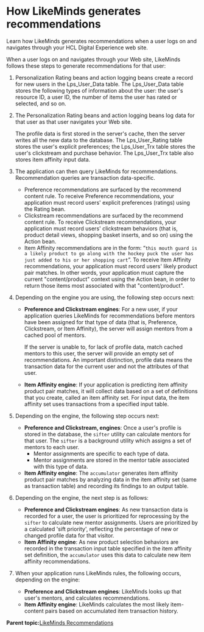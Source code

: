 # How LikeMinds generates recommendations

Learn how LikeMinds generates recommendations when a user logs on and navigates through your HCL Digital Experience web site.

When a user logs on and navigates through your Web site, LikeMinds follows these steps to generate recommendations for that user:

1.  Personalization Rating beans and action logging beans create a record for new users in the Lps\_User\_Data table. The Lps\_User\_Data table stores the following types of information about the user: the user's resource ID, a user ID, the number of items the user has rated or selected, and so on.
2.  The Personalization Rating beans and action logging beans log data for that user as that user navigates your Web site.

    The profile data is first stored in the server's cache, then the server writes all the new data to the database. The Lps\_User\_Rating table stores the user's explicit preferences; the Lps\_User\_Trx table stores the user's clickstream and purchase behavior. The Lps\_User\_Trx table also stores item affinity input data.

3.  The application can then query LikeMinds for recommendations. Recommendation queries are transaction data-specific.

    -   Preference recommendations are surfaced by the recommend content rule. To receive Preference recommendations, your application must record users' explicit preferences \(ratings\) using the Rating bean.
    -   Clickstream recommendations are surfaced by the recommend content rule. To receive Clickstream recommendations, your application must record users' clickstream behaviors \(that is, product detail views, shopping basket inserts, and so on\) using the Action bean.
    -   Item Affinity recommendations are in the form: “`this mouth guard is a likely product to go along with the hockey puck the user has just added to his or her shopping cart`”. To receive Item Affinity recommendations, your application must record users' likely product pair matches. In other words, your application must capture the current "content/product" context using the Action bean, in order to return those items most associated with that "content/product".
4.  Depending on the engine you are using, the following step occurs next:
    -   **Preference and Clickstream engines**: For a new user, if your application queries LikeMinds for recommendations before mentors have been assigned for that type of data \(that is, Preference, Clickstream, or Item Affinity\), the server will assign mentors from a cached pool of mentors.

        If the server is unable to, for lack of profile data, match cached mentors to this user, the server will provide an empty set of recommendations. An important distinction, profile data means the transaction data for the current user and not the attributes of that user.

    -   **Item Affinity engine**: If your application is predicting item affinity product pair matches, it will collect data based on a set of definitions that you create, called an item affinity set. For input data, the item affinity set uses transactions from a specified input table.
5.  Depending on the engine, the following step occurs next:
    -   **Preference and Clickstream, engines**: Once a user's profile is stored in the database, the `sifter` utility can calculate mentors for that user. The `sifter` is a background utility which assigns a set of mentors to each user.
        -   Mentor assignments are specific to each type of data.
        -   Mentor assignments are stored in the mentor table associated with this type of data.
    -   **Item Affinity engine**: The `accumulator` generates item affinity product pair matches by analyzing data in the item affinity set \(same as transaction table\) and recording its findings to an output table.
6.  Depending on the engine, the next step is as follows:
    -   **Preference and Clickstream engines**: As new transaction data is recorded for a user, the user is prioritized for reprocessing by the `sifter` to calculate new mentor assignments. Users are prioritized by a calculated 'sift priority', reflecting the percentage of new or changed profile data for that visitor.
    -   **Item Affinity engine**: As new product selection behaviors are recorded in the transaction input table specified in the item affinity set definition, the `accumulator` uses this data to calculate new item affinity recommendations.
7.  When your application runs LikeMinds rules, the following occurs, depending on the engine:
    -   **Preference and Clickstream engines**: LikeMinds looks up that user's mentors, and calculates recommendations.
    -   **Item Affinity engine**: LikeMinds calculates the most likely item-content pairs based on accumulated item transaction history.

**Parent topic:**[LikeMinds Recommendations](../pzn/pzn_intro_likeminds.md)


